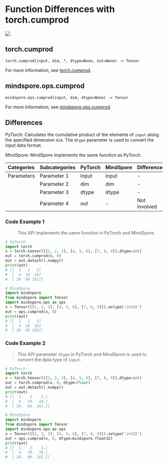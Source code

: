 # Function Differences with torch.cumprod

<a href="https://gitee.com/mindspore/docs/blob/master/docs/mindspore/source_en/note/api_mapping/pytorch_diff/cumprod.md" target="_blank"><img src="https://mindspore-website.obs.cn-north-4.myhuaweicloud.com/website-images/master/resource/_static/logo_source_en.png"></a>

## torch.cumprod

```text
torch.cumprod(input, dim, *, dtype=None, out=None) -> Tensor
```

For more information, see [torch.cumprod](https://pytorch.org/docs/1.8.1/generated/torch.cumprod.html).

## mindspore.ops.cumprod

```text
mindspore.ops.cumprod(input, dim, dtype=None) -> Tensor
```

For more information, see [mindspore.ops.cumprod](https://www.mindspore.cn/docs/en/master/api_python/ops/mindspore.ops.cumprod.html).

## Differences

PyTorch: Calculates the cumulative product of the elements of `input` along the specified dimension `dim`. The `dtype` parameter is used to convert the input data format.

MindSpore: MindSpore implements the same function as PyTorch.

| Categories | Subcategories |PyTorch | MindSpore | Difference |
| --- | --- | --- | --- |---|
| Parameters| Parameter 1 | input | input | - |
| | Parameter 2 | dim | dim | - |
| | Parameter 3 | dtype | dtype | - |
| | Parameter 4 | out | - | Not involved |

### Code Example 1

> This API implements the same function in PyTorch and MindSpore.

```python
# PyTorch
import torch
x = torch.tensor([[1, 2, 3], [4, 5, 6], [7, 8, 9]],dtype=int)
out = torch.cumprod(x, 0)
out = out.detach().numpy()
print(out)
# [[  1   2   3]
#  [  4  10  18]
#  [ 28  80 162]]

# MindSpore
import mindspore
from mindspore import Tensor
import mindspore.ops as ops
x = Tensor([[1, 2, 3], [4, 5, 6], [7, 8, 9]]).astype('int32')
out = ops.cumprod(x, 0)
print(out)
# [[  1   2   3]
#  [  4  10  18]
#  [ 28  80 162]]
```

### Code Example 2

> This API parameter `dtype` in PyTorch and MindSpore is used to convert the data type of `input`.

```python
# PyTorch
import torch
x = torch.tensor([[1, 2, 3], [4, 5, 6], [7, 8, 9]],dtype=int)
out = torch.cumprod(x, 0, dtype=float)
out = out.detach().numpy()
print(out)
# [[  1.   2.   3.]
#  [  4.  10.  18.]
#  [ 28.  80. 162.]]

# MindSpore
import mindspore
from mindspore import Tensor
import mindspore.ops as ops
x = Tensor([[1, 2, 3], [4, 5, 6], [7, 8, 9]]).astype('int32')
out = ops.cumprod(x, 0, dtype=mindspore.float32)
print(out)
# [[  1.   2.   3.]
#  [  4.  10.  18.]
#  [ 28.  80. 162.]]
```